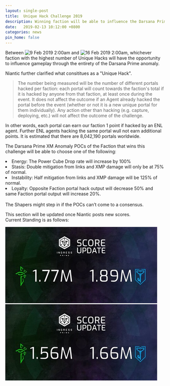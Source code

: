 ```yaml
---
layout: single-post
title:  Unique Hack Challenge 2019
description: Winning faction will be able to influence the Darsana Prime anomaly
date:   2019-02-13 10:12:00 +0800
categories: news
pin_home: false
---
```


Between ![9 Feb 2019 2:00am](https://img.shields.io/badge/02:00am-09%20Feb%202019-orange.svg) and ![16 Feb 2019 2:00am](https://img.shields.io/badge/02:00am-16%20Feb%202019-orange.svg), whichever faction with the highest number of Unique Hacks will have the opportunity to influence gameplay through the entirety of the Darsana Prime anomaly.

Niantic further clarified what consititues as a "Unique Hack".

<blockquote>The number being measured will be the number of different portals hacked per faction: each portal will count towards the faction's total if it is hacked by anyone from that faction, at least once during the event. It does not affect the outcome if an Agent already hacked the portal before the event (whether or not it is a new unique portal for them individually). Any action other than hacking (e.g. capture, deploying, etc.) will not affect the outcome of the challenge.</blockquote>

In other words, each portal can earn our faction 1 point if hacked by an ENL agent. Further ENL agents hacking the same portal wull not earn additional points. It is estimated that there are 8,042,190 portals worldwide.


The Darsana Prime XM Anomaly POCs of the Faction that wins this challenge will be able to choose one of the following: 
<li>Energy: The Power Cube Drop rate will increase by 100%</li>
<li>Stasis: Double mitigation from links and XMP damage will only be at 75% of normal.</li>
<li>Instability: Half mitigation from links and XMP damage will be 125% of normal.</li>
<li>Loyalty: Opposite Faction portal hack output will decrease 50% and same Faction portal output will increase 20%.</li>
<br/>
The Shapers might step in if the POCs can’t come to a consensus.

This section will be updated once Niantic posts new scores.<br/>
Current Standing is as follows: 

<div class="row justify-content-center mb-3">
<div class="col-8 col-sm-6 col-md-4">
  <img src="/assets/images/news/13feb.jpg" class="img-responsive" />
</div>
<div class="col-8 col-sm-6 col-md-4">
  <img src="/assets/images/news/12feb.jpg" class="img-responsive" />
</div>
</div>


